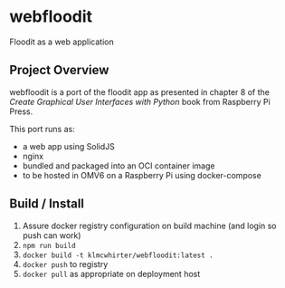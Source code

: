 # webfloodit

Floodit as a web application

## Project Overview

webfloodit is a port of the floodit app as presented in chapter 8 of the _Create Graphical User Interfaces with Python_ book from Raspberry Pi Press.

This port runs as:

- a web app using SolidJS
- nginx
- bundled and packaged into an OCI container image
- to be hosted in OMV6 on a Raspberry Pi using docker-compose

## Build / Install

1. Assure docker registry configuration on build machine (and login so push can work)
1. `npm run build`
1. `docker build -t klmcwhirter/webfloodit:latest .`
1. `docker push` to registry
1. `docker pull` as appropriate on deployment host
